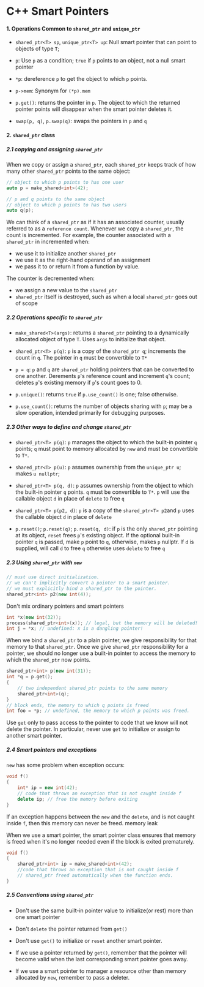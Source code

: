 # C++ Smart Pointers

#### 1. Operations Common to `shared_ptr` and `unique_ptr`

* `shared_ptr<T> sp`, `unique_ptr<T> up`: Null smart pointer that can point to objects of type `T`;

* `p`: Use `p` as a condition; `true` if `p` points to an object, not a null smart pointer

* `*p`: dereference `p` to get the object to which `p` points.

* `p->mem`: Synonym for `(*p).mem`

* `p.get()`: returns the pointer in `p`. The object to which the returned pointer points will disappear when the smart pointer deletes it.

* `swap(p, q)`, `p.swap(q)`: swaps the pointers in `p` and `q`

#### 2. `shared_ptr` class

##### 2.1 copying and assigning `shared_ptr`

When we copy or assign a `shared_ptr`, each `shared_ptr` keeps track of how many other `shared_ptr` points to the same object:
```C++
// object to which p points to has one user
auto p = make_shared<int>(42);

// p and q points to the same object
// object to which p points to has two users
auto q(p);
```

We can think of a `shared_ptr` as if it has an associated counter, usually referred to as a `reference count`. Whenever we copy a `shared_ptr`, the count is incremented. For example, the counter associated with a `shared_ptr` in incremented when:

* we use it to initialize another `shared_ptr`
* we use it as the right-hand operand of an assignment
* we pass it to or return it from a function by value.

The counter is decremented when:

* we assign a new value to the `shared_ptr`
* `shared_ptr` itself is destroyed, such as when a local `shared_ptr` goes out of scope

##### 2.2 Operations specific to `shared_ptr`

* `make_shared<T>(args)`: returns a `shared_ptr` pointing to a dynamically allocated object of type `T`. Uses `args` to initialize that object.

* `shared_ptr<T> p(q)`: `p` is a copy of the `shared_ptr q`; increments the count in `q`. The pointer in `q` must be convertible to `T*`

* `p = q`: `p` and `q` are `shared_ptr` holding pointers that can be converted to one another. Derements `p`'s reference count and increment `q`'s count; deletes `p`'s existing memory if `p`'s count goes to 0.

* `p.unique()`: returns `true` if `p.use_count()` is one; false otherwise.

* `p.use_count()`: returns the number of objects sharing with `p`; may be a slow operation, intended primarily for debugging purposes.

##### 2.3 Other ways to define and change `shared_ptr`

* `shared_ptr<T> p(q)`: `p` manages the object to which the built-in pointer `q` points; `q` must point to memory allocated by `new` and must be convertible to `T*`.

* `shared_ptr<T> p(u)`: `p` assumes ownership from the `unique_ptr u`; makes `u nullptr`;

* `shared_ptr<T> p(q, d)`: `p` assumes ownership from the object to which the built-in pointer `q` points. `q` must be convertible to `T*`. `p` will use the callable object `d` in place of `delete` to free `q`

* `shared_ptr<T> p(p2, d)`: `p` is a copy of the `shared_ptr<T> p2`and `p` uses the callable object `d` in place of `delete`

* `p.reset()`; `p.reset(q)`; `p.reset(q, d)`: if `p` is the only `shared_ptr` pointing at its object, `reset` frees `p`'s existing object. If the optional built-in pointer `q` is passed, make `p` point to `q`, otherwise, makes `p` nullptr. If `d` is supplied, will call `d` to free `q` otherwise uses `delete` to free `q`

##### 2.3 Using `shared_ptr` with `new`
```C++
// must use direct initialization.
// we can't implicitly convert a pointer to a smart pointer.
// we must explicitly bind a shared_ptr to the pointer.
shared_ptr<int> p2(new int(4));
```

Don't mix ordinary pointers and smart pointers
```C++
int *x(new int(32));
process(shared_ptr<int>(x)); // legal, but the memory will be deleted!
int j = *x; // undefined: x is a dangling pointer!
```

When we bind a `shared_ptr` to a plain pointer, we give responsibility for that memory to that `shared_ptr`. Once we give `shared_ptr` responsibility for a pointer, we should no longer use a built-in pointer to access the memory to which the `shared_ptr` now points.

```C++
shared_ptr<int> p(new int(31));
int *q = p.get();
{
    // two independent shared_ptr points to the same memory
    shared_ptr<int>(q);
}
// block ends, the memory to which q points is freed
int foo = *p; // undefined, the memory to which p points was freed.
```

Use `get` only to pass access to the pointer to code that we know will not delete the pointer. In particular, never use `get` to initialize or assign to another smart pointer.

##### 2.4 Smart pointers and exceptions
`new` has some problem when exception occurs:
```C++
void f()
{
    int* ip = new int(42);
    // code that throws an exception that is not caught inside f
    delete ip; // free the memory before exiting
}
```

If an exception happens between the `new` and the `delete`, and is not caught inside `f`, then this memory can never be freed. memory leak

When we use a smart pointer, the smart pointer class ensures that memory is freed when it's no longer needed even if the block is exited prematurely.
```C++
void f()
{
    shared_ptr<int> ip = make_shared<int>(42);
    //code that throws an exception that is not caught inside f
    // shared_ptr freed automatically when the function ends.
}
```

##### 2.5 Conventions using `shared_ptr`

* Don't use the same built-in pointer value to initialize(or rest) more than one smart pointer

* Don't `delete` the pointer returned from `get()`

* Don't use `get()` to initialize or `reset` another smart pointer.

* If we use a pointer returned by `get()`, remember that the pointer will become valid when the last corresponding smart pointer goes away.

* If we use a smart pointer to manager a resource other than memory allocated by `new`, remember to pass a deleter.